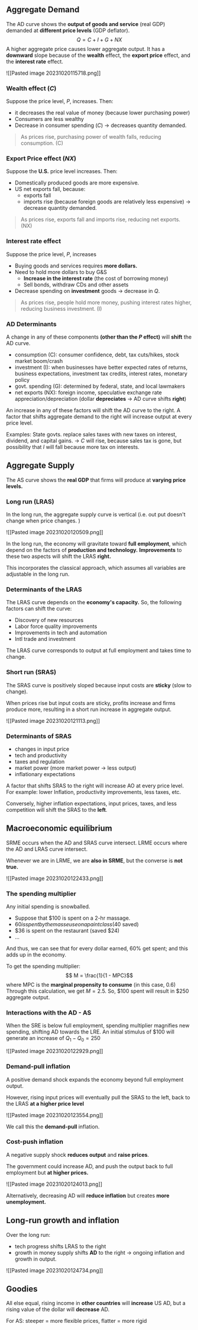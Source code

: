 ## Aggregate Demand
The AD curve shows the **output of goods and service** (real GDP) demanded at **different price levels** (GDP deflator).
$$Q = C + I + G + NX$$
A higher aggregate price causes lower aggregate output. It has a **downward** slope because of the **wealth** effect, the **export price** effect, and the **interest rate** effect.

![[Pasted image 20231020115718.png]]
### Wealth effect ($C$)
Suppose the price level, $P$, increases. Then: 
- it decreases the real value of money (because lower purchasing power)
- Consumers are less wealthy
- Decrease in consumer spending ($C$) $\rightarrow$ decreases quantity demanded.

> As prices rise, purchasing power of wealth falls, reducing consumption. (C)
### Export Price effect ($NX$)
Suppose the **U.S.** price level increases. Then: 
- Domestically produced goods are more expensive. 
- US net exports fall, because: 
	- exports fall
	- imports rise (because foreign goods are relatively less expensive)
$\rightarrow$ decrease quantity demanded.

> As prices rise, exports fall and imports rise, reducing net exports. (NX)
### Interest rate effect
Suppose the price level, $P$, increases
- Buying goods and services requires **more dollars.**
- Need to hold more dollars to buy G&S
	- **Increase in the interest rate** (the cost of borrowing money)
	- Sell bonds, withdraw CDs and other assets
- Decrease spending on **investment** goods $\rightarrow$ decrease in $Q$.

> As prices rise, people hold more money, pushing interest rates higher, reducing business investment. (I)

### AD Determinants
A change in any of these components **(other than the $P$ effect)** will **shift** the AD curve.
 - consumption (C): consumer confidence, debt, tax cuts/hikes, stock market boom/crash
 - investment (I): when businesses have better expected rates of returns, business expectations, investment tax credits, interest rates, monetary policy
 - govt. spending (G): determined by federal, state, and local lawmakers
 - net exports (NX): foreign income, speculative exchange rate appreciation/depreciation (dollar **depreciates** $\rightarrow$ AD curve shifts **right**)

An increase in any of these factors will shift the AD curve to the right. A factor that shifts aggregate demand to the right will increase output at every price level. 

Examples: 
State govts. replace sales taxes with new taxes on interest, dividend, and capital gains. 
$\rightarrow$ $C$ will rise, because sales tax is gone, but possibility that $I$ will fall because more tax on interests.

## Aggregate Supply
The AS curve shows the **real GDP** that firms will produce at **varying price levels.**

### Long run (LRAS)
In the long run, the aggregate supply curve is vertical (i.e. out put doesn't change when price changes. )

![[Pasted image 20231020120509.png]]

In the long run, the economy will gravitate toward **full employment**, which depend on the factors of **production and technology.** **Improvements** to these two aspects will shift the LRAS **right.**

This incorporates the classical approach, which assumes all variables are adjustable in the long run.

### Determinants of the LRAS
The LRAS curve depends on the **economy's capacity.** So, the following factors can shift the curve: 
- Discovery of new resources
- Labor force quality improvements
- Improvements in tech and automation
- Intl trade and investment

The LRAS curve corresponds to output at full employment and takes time to change. 

### Short run (SRAS)
The SRAS curve is positively sloped because input costs are **sticky** (slow to change). 

When prices rise but input costs are sticky, profits increase and firms produce more, resulting in a short run increase in aggregate output. 

![[Pasted image 20231020121113.png]]

### Determinants of SRAS
- changes in input price
- tech and productivity
- taxes and regulation
- market power (more market power $\rightarrow$ less output)
- inflationary expectations

A factor that shifts SRAS to the right will increase AO at every price level. For example: lower Inflation, productivity improvements, less taxes, etc.

Conversely, higher inflation expectations, input prices, taxes, and less competition will shift the SRAS to the **left**.

## Macroeconomic equilibrium
SRME occurs when the AD and SRAS curve intersect. LRME occurs where the AD and LRAS curve intersect. 

Whenever we are in LRME, we are **also in SRME**, but the converse is **not true.**

![[Pasted image 20231020122433.png]]

### The spending multiplier
Any initial spending is snowballed. 
- Suppose that $100 is spent on a 2-hr massage.
- $60 is spent by the masseuse on a paint class ($40 saved)
- $36 is spent on the restaurant (saved $24)
- ...

And thus, we can see that for every dollar earned, 60% get spent; and this adds up in the economy. 

To get the spending multiplier: 
$$ M = \frac{1}{1 - MPC}$$
where MPC is the **marginal propensity to consume** (in this case, 0.6) Through this calculation, we get $M = 2.5$. So, $100 spent will result in $250 aggregate output. 

### Interactions with the AD - AS
When the SRE is below full employment, spending multiplier magnifies new spending, shifting AD towards the LRE. An initial stimulus of $100 will generate an increase of $Q_1 - Q_0 = 250$

![[Pasted image 20231020122929.png]]

### Demand-pull inflation
A positive demand shock expands the economy beyond full employment output. 

However, rising input prices will eventually pull the SRAS to the left, back to the LRAS **at a higher price level**

![[Pasted image 20231020123554.png]]

We call this the **demand-pull** inflation. 

### Cost-push inflation
A negative supply shock **reduces output** and **raise prices**. 

The government could increase AD, and push the output back to full employment but **at higher prices.**

![[Pasted image 20231020124013.png]]

Alternatively, decreasing AD will **reduce inflation** but creates **more unemployment.**

## Long-run growth and inflation
Over the long run: 
- tech progress shifts LRAS to the right
- growth in money supply shifts **AD** to the right
$\rightarrow$ ongoing inflation and growth in output. 

![[Pasted image 20231020124734.png]]

## Goodies
All else equal, rising income in **other countries** will **increase** US AD, but a rising value of the dollar will **decrease** AD.

For AS: steeper = more flexible prices, flatter = more rigid
